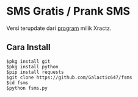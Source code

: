 # SMS Gratis / Prank SMS
Versi terupdate dari [program](https://github.com/Xractz/fsms) milik Xractz.

## Cara Install
```
$pkg install git
$pkg install python
$pip install requests
$git clone https://github.com/Galactic647/fsms
$cd fsms
$python fsms.py
```